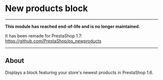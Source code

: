# New products block

---

**This module has reached end-of-life and is no longer maintained.**

It has been remade for PrestaShop 1.7: https://github.com/PrestaShop/ps_newproducts

---

## About

Displays a block featuring your store\'s newest products in PrestaShop 1.6.
